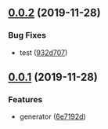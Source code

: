 ## [0.0.2](https://github.com/czikarito/highchart-example/compare/0.0.3...0.0.2) (2019-11-28)


### Bug Fixes

* test ([932d707](https://github.com/czikarito/highchart-example/commit/932d7079068dc222d084c2123c7226f6f1038f0f))



## [0.0.1](https://github.com/czikarito/highchart-example/compare/0.0.2...0.0.1) (2019-11-28)


### Features

* generator ([6e7192d](https://github.com/czikarito/highchart-example/commit/6e7192da875dfdc044a925350aa5e5682bf74360))



